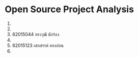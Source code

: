 # Open Source Project Analysis
1. 
2. 
3. 62015044 ทรงวุฒิ นักร้อง
4.
5. 62015123 เสกสรรค์ ทองอ่อน
6. 
